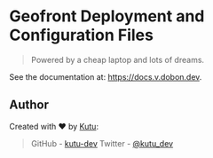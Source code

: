 # Geofront Deployment and Configuration Files
> Powered by a cheap laptop and lots of dreams.

See the documentation at: https://docs.v.dobon.dev.

## Author
Created with :heart: by [Kutu](https://dobon.dev):
> GitHub - [kutu-dev](https://github.com/kutu-dev)
> Twitter - [@kutu_dev](https://twitter.com/kutu_dev)
